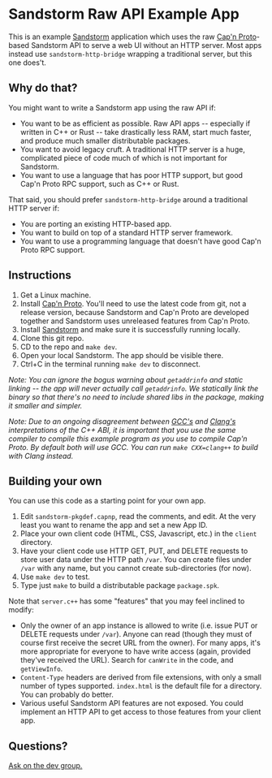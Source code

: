 # Sandstorm Raw API Example App

This is an example [Sandstorm](https://sandstorm.io) application which uses the raw [Cap'n Proto](https://capnproto.org)-based Sandstorm API to serve a web UI without an HTTP server. Most apps instead use `sandstorm-http-bridge` wrapping a traditional server, but this one does't.

## Why do that?

You might want to write a Sandstorm app using the raw API if:

* You want to be as efficient as possible. Raw API apps -- especially if written in C++ or Rust -- take drastically less RAM, start much faster, and produce much smaller distributable packages.
* You want to avoid legacy cruft. A traditional HTTP server is a huge, complicated piece of code much of which is not important for Sandstorm.
* You want to use a language that has poor HTTP support, but good Cap'n Proto RPC support, such as C++ or Rust.

That said, you should prefer `sandstorm-http-bridge` around a traditional HTTP server if:

* You are porting an existing HTTP-based app.
* You want to build on top of a standard HTTP server framework.
* You want to use a programming language that doesn't have good Cap'n Proto RPC support.

## Instructions

1. Get a Linux machine.
2. Install [Cap'n Proto](https://capnproto.org). You'll need to use the latest code from git, not a release version, because Sandstorm and Cap'n Proto are developed together and Sandstorm uses unreleased features from Cap'n Proto.
3. Install [Sandstorm](https://github.com/sandstorm-io/sandstorm) and make sure it is successfully running locally.
4. Clone this git repo.
5. CD to the repo and `make dev`.
6. Open your local Sandstorm. The app should be visible there.
7. Ctrl+C in the terminal running `make dev` to disconnect.

_Note: You can ignore the bogus warning about `getaddrinfo` and static linking -- the app will never actually call `getaddrinfo`. We statically link the binary so that there's no need to include shared libs in the package, making it smaller and simpler._

_Note: Due to an ongoing disagreement between [GCC's](https://gcc.gnu.org/bugzilla/show_bug.cgi?id=58074) and [Clang's](https://llvm.org/bugs/show_bug.cgi?id=23764) interpretations of the C++ ABI, it is important that you use the same compiler to compile this example program as you use to compile Cap'n Proto. By default both will use GCC. You can run `make CXX=clang++` to build with Clang instead._

## Building your own

You can use this code as a starting point for your own app.

1. Edit `sandstorm-pkgdef.capnp`, read the comments, and edit. At the very least you want to rename the app and set a new App ID.
2. Place your own client code (HTML, CSS, Javascript, etc.) in the `client` directory.
3. Have your client code use HTTP GET, PUT, and DELETE requests to store user data under the HTTP path `/var`. You can create files under `/var` with any name, but you cannot create sub-directories (for now).
4. Use `make dev` to test.
5. Type just `make` to build a distributable package `package.spk`.

Note that `server.c++` has some "features" that you may feel inclined to modify:

* Only the owner of an app instance is allowed to write (i.e. issue PUT or DELETE requests under `/var`). Anyone can read (though they must of course first receive the secret URL from the owner). For many apps, it's more appropriate for everyone to have write access (again, provided they've received the URL). Search for `canWrite` in the code, and `getViewInfo`.
* `Content-Type` headers are derived from file extensions, with only a small number of types supported. `index.html` is the default file for a directory. You can probably do better.
* Various useful Sandstorm API features are not exposed. You could implement an HTTP API to get access to those features from your client app.

## Questions?

[Ask on the dev group.](https://groups.google.com/group/sandstorm-dev)
